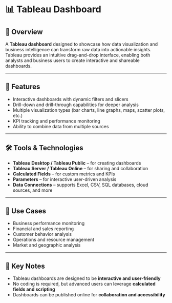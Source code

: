 # 📊 Tableau Dashboard

## 🎯 Overview
A **Tableau dashboard** designed to showcase how data visualization and business intelligence can transform raw data into actionable insights. Tableau provides an intuitive drag-and-drop interface, enabling both analysts and business users to create interactive and shareable dashboards.

---

## 📂 Features
- Interactive dashboards with dynamic filters and slicers  
- Drill-down and drill-through capabilities for deeper analysis  
- Multiple visualization types (bar charts, line graphs, maps, scatter plots, etc.)  
- KPI tracking and performance monitoring  
- Ability to combine data from multiple sources  

---

## 🛠 Tools & Technologies
- **Tableau Desktop / Tableau Public** – for creating dashboards  
- **Tableau Server / Tableau Online** – for sharing and collaboration  
- **Calculated Fields** – for custom metrics and KPIs  
- **Parameters** – for interactive user-driven analysis  
- **Data Connections** – supports Excel, CSV, SQL databases, cloud sources, and more  

---

## 🚀 Use Cases
- Business performance monitoring  
- Financial and sales reporting  
- Customer behavior analysis  
- Operations and resource management  
- Market and geographic analysis  

---

## 📌 Key Notes
- Tableau dashboards are designed to be **interactive and user-friendly**  
- No coding is required, but advanced users can leverage **calculated fields and scripting**  
- Dashboards can be published online for **collaboration and accessibility**  
